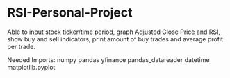 # RSI-Personal-Project
Able to input stock ticker/time period, graph Adjusted Close Price and RSI, show buy and sell indicators, print amount of buy trades and average profit per trade.

Needed Imports:
  numpy
  pandas
  yfinance
  pandas_datareader
  datetime
  matplotlib.pyplot
